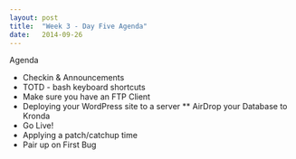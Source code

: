 ```yaml
---
layout: post
title:  "Week 3 - Day Five Agenda"
date:   2014-09-26
---
```


Agenda

* Checkin & Announcements
* TOTD - bash keyboard shortcuts
* Make sure you have an FTP Client
* Deploying your WordPress site to a server
** AirDrop your Database to Kronda
* Go Live!
* Applying a patch/catchup time
* Pair up on First Bug
